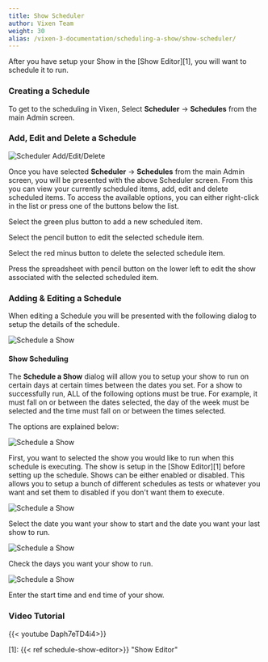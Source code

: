 ```yaml
---
title: Show Scheduler
author: Vixen Team
weight: 30
alias: /vixen-3-documentation/scheduling-a-show/show-scheduler/
---
```

After you have setup your Show in the [Show Editor][1], you will want to schedule it to run.

### Creating a Schedule

To get to the scheduling in Vixen, Select **Scheduler** -> **Schedules** from the main Admin screen.

### Add, Edit and Delete a Schedule

![Scheduler Add/Edit/Delete](/images/docs/usage/scheduler/scheduler-list.png)

Once you have selected **Scheduler** -> **Schedules** from the main Admin screen, you will be presented with the above Scheduler screen. From this you can view your currently scheduled items, add, edit and delete scheduled items. To access the available options, you can either right-click in the list or press one of the buttons below the list.

Select the green plus button to add a new scheduled item.

Select the pencil button to edit the selected schedule item.

Select the red minus button to delete the selected schedule item.

Press the spreadsheet with pencil button on the lower left to edit the show associated with the selected scheduled item.

### Adding & Editing a Schedule

When editing a Schedule you will be presented with the following dialog to setup the details of the schedule.

![Schedule a Show](/images/docs/usage/scheduler/schedule-a-show.png)

#### Show Scheduling

The **Schedule a Show** dialog will allow you to setup your show to run on certain days at certain times between the dates you set. For a show to successfully run, ALL of the following options must be true. For example, it must fall on or between the dates selected, the day of the week must be selected and the time must fall on or between the times selected.

The options are explained below:

![Schedule a Show](/images/docs/usage/scheduler/show-group.png)

First, you want to selected the show you would like to run when this schedule is executing. The show is setup in the [Show Editor][1] before setting up the schedule. Shows can be either enabled or disabled. This allows you to setup a bunch of different schedules as tests or whatever you want and set them to disabled if you don't want them to execute.

![Schedule a Show](/images/docs/usage/scheduler/dates-group.png)

Select the date you want your show to start and the date you want your last show to run.

![Schedule a Show](/images/docs/usage/scheduler/days-group.png)

Check the days you want your show to run.

![Schedule a Show](/images/docs/usage/scheduler/time-group.png)

Enter the start time and end time of your show.

### Video Tutorial

{{< youtube Daph7eTD4i4>}}

[1]: {{< ref schedule-show-editor>}} "Show Editor"
